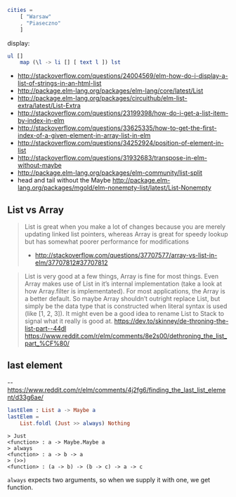 ```elm
cities =
    [ "Warsaw"
    , "Piaseczno"
    ]
```

display:

```elm
ul []
    map (\l -> li [] [ text l ]) lst
```

- http://stackoverflow.com/questions/24004569/elm-how-do-i-display-a-list-of-strings-in-an-html-list
- http://package.elm-lang.org/packages/elm-lang/core/latest/List
- http://package.elm-lang.org/packages/circuithub/elm-list-extra/latest/List-Extra
- http://stackoverflow.com/questions/23199398/how-do-i-get-a-list-item-by-index-in-elm
- http://stackoverflow.com/questions/33625335/how-to-get-the-first-index-of-a-given-element-in-array-list-in-elm
- http://stackoverflow.com/questions/34252924/position-of-element-in-list
- http://stackoverflow.com/questions/31932683/transpose-in-elm-without-maybe
- http://package.elm-lang.org/packages/elm-community/list-split
- head and tail without the Maybe http://package.elm-lang.org/packages/mgold/elm-nonempty-list/latest/List-Nonempty

## List vs Array

> List is great when you make a lot of changes because you are merely updating linked list pointers, whereas Array is great for speedy lookup but has somewhat poorer performance for modifications
> - http://stackoverflow.com/questions/37707577/array-vs-list-in-elm/37707812#37707812

>List is very good at a few things, Array is fine for most things. Even Array makes use of List in it’s internal implementation (take a look at how Array.filter is implementated). For most applications, the Array is a better default. So maybe Array shouldn’t outright replace List, but simply be the data type that is constructed when literal syntax is used (like [1, 2, 3]). It might even be a good idea to rename List to Stack to signal what it really is good at. https://dev.to/skinney/de-throning-the-list-part--44dl https://www.reddit.com/r/elm/comments/8e2s00/dethroning_the_list_part_%CF%80/

## last element

-- https://www.reddit.com/r/elm/comments/4j2fg6/finding_the_last_list_element/d33g6ae/

```elm
lastElem : List a -> Maybe a
lastElem =
    List.foldl (Just >> always) Nothing
```

```elm-repl
> Just
<function> : a -> Maybe.Maybe a
> always
<function> : a -> b -> a
> (>>)
<function> : (a -> b) -> (b -> c) -> a -> c
```

`always` expects two arguments, so when we supply it with one, we get function.